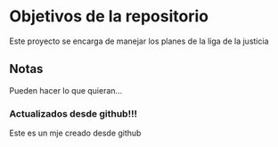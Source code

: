 # Objetivos de la repositorio

Este proyecto se encarga de manejar los planes de la liga de la justicia


## Notas
Pueden hacer lo que quieran...

### Actualizados desde github!!!
Este es un  mje creado desde github
